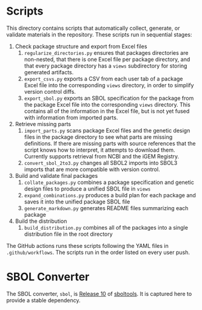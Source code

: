 # Scripts

This directory contains scripts that automatically collect, generate, or validate materials in the repository.
These scripts run in sequential stages: 

1. Check package structure and export from Excel files
    1. `regularize_directories.py` ensures that packages directories are non-nested, that there is one Excel file per package directory, and that every package directory has a `views` subdirectory for storing generated artifacts.
    2. `export_csvs.py` exports a CSV from each user tab of a package Excel file into the corresponding `views` directory, in order to simplify version control diffs.
    3. `export_sbol.py` exports an SBOL specification for the package from the package Excel file into the corresponding `views` directory. This contains all of the information in the Excel file, but is not yet fused with information from imported parts.
2. Retrieve missing parts
    1. `import_parts.py` scans package Excel files and the genetic design files in the package directory to see what parts are missing definitions. If there are missing parts with source references that the script knows how to interpret, it attempts to download them. Currently supports retrieval from NCBI and the iGEM Registry.
    2. `convert_sbol_2to3.py` changes all SBOL2 imports into SBOL3 imports that are more compatible with version control.
3. Build and validate final packages
    1. `collate_packages.py` combines a package specification and genetic design files to produce a unified SBOL file in `views`
    2. `expand_combinations.py` produces a build plan for each package and saves it into the unified package SBOL file
    3. `generate_markdown.py` generates README files summarizing each package
4. Build the distribution
    1. `build_distribution.py` combines all of the packages into a single distribution file in the root directory

The GitHub actions runs these scripts following the YAML files in `.github/workflows`.  The scripts run in the order listed on every user push.

# SBOL Converter

The SBOL converter, `sbol`, is
[Release 10](https://github.com/sboltools/sboltools/releases/tag/release-10)
of [sboltools](https://github.com/sboltools/sboltools). It is
captured here to provide a stable dependency.
